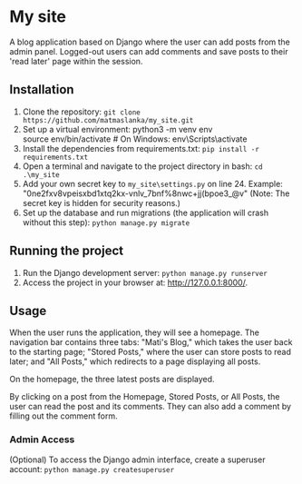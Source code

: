 # My site
A blog application based on Django where the user can add posts from the admin panel. Logged-out users can add comments and save posts to their 'read later' page within the session.

## Installation

1. Clone the repository:
   `git clone https://github.com/matmaslanka/my_site.git`
2. Set up a virtual environment:
   python3 -m venv env <br/>
   source env/bin/activate  # On Windows: env\Scripts\activate
3. Install the dependencies from requirements.txt:
   `pip install -r requirements.txt`
4.  Open a terminal and navigate to the project directory in bash: 
   `cd .\my_site`
5. Add your own secret key to `my_site\settings.py` on line 24.
   Example: "0ne2fxv8vpeisxbd1xtq2kx-vnlv_7bnf%8nwc+jj(bpoe3_@v"
   (Note: The secret key is hidden for security reasons.)
6. Set up the database and run migrations (the application will crash without this step):
   `python manage.py migrate`

## Running the project
1. Run the Django development server:
   `python manage.py runserver`
2. Access the project in your browser at: http://127.0.0.1:8000/.

## Usage

When the user runs the application, they will see a homepage. The navigation bar contains three tabs: "Mati's Blog," which takes the user back to the starting page; "Stored Posts," where the user can store posts to read later; and "All Posts," which redirects to a page displaying all posts.

On the homepage, the three latest posts are displayed.

By clicking on a post from the Homepage, Stored Posts, or All Posts, the user can read the post and its comments. They can also add a comment by filling out the comment form.

### Admin Access
(Optional) To access the Django admin interface, create a superuser account:
   `python manage.py createsuperuser`
